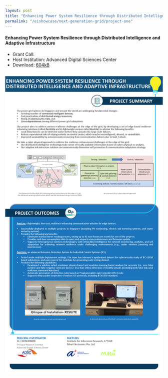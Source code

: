 ```yaml
---
layout: post
title: "Enhancing Power System Resilience through Distributed Intelligence and Adaptive Infrastructure"
permalink: "/eishowcase/next-generation-grid/project-one"
---
```

#### Enhancing Power System Resilience through Distributed Intelligence and Adaptive Infrastructure
* Grant Call: 
* Host Institution: Advanced Digital Sciences Center
* Download: [604kB](/files/showcase/next_generation_grid_06.pdf)

![Enhancing Power System Resilience Through Distributed Intelligence and Adaptive Infrastructure](/images/showcase/next_generation_grid_06.png)
